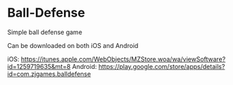 # Ball-Defense
Simple ball defense game

Can be downloaded on both iOS and Android

iOS: https://itunes.apple.com/WebObjects/MZStore.woa/wa/viewSoftware?id=1259719635&mt=8
Android: https://play.google.com/store/apps/details?id=com.zjgames.balldefense
